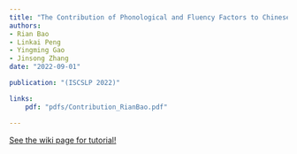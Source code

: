```yaml
---
title: "The Contribution of Phonological and Fluency Factors to Chinese L2 Comprehensibility Ratings: A Case Study of Urdu-speaking Learners."
authors:
- Rian Bao
- Linkai Peng
- Yingming Gao
- Jinsong Zhang
date: "2022-09-01"

publication: "(ISCSLP 2022)"

links:
    pdf: "pdfs/Contribution_RianBao.pdf"

---
```



[See the wiki page for tutorial!](https://github.com/hadisinaee/avicenna/wiki)
